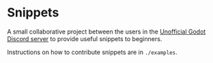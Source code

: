 # Snippets

A small collaborative project between the users in the [Unofficial Godot Discord server](https://discord.gg/zH7NUgz) to provide useful snippets to beginners.


Instructions on how to contribute snippets are in `./examples`.